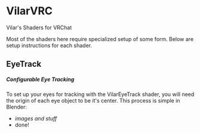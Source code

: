 # VilarVRC
Vilar's Shaders for VRChat

Most of the shaders here require specialized setup of some form. Below are setup instructions for each shader.

## EyeTrack
##### Configurable Eye Tracking

To set up your eyes for tracking with the VilarEyeTrack shader, you will need the origin of each eye object to be it's center. This process is simple in Blender:

* *images and stuff*
* done!
